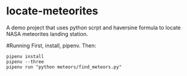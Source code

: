 # locate-meteorites
A demo project that uses python scrpt and haversine formula to locate NASA meteorites landing station.

#Running
First, install, pipenv. Then:

```
pipenv install
pipenv --three
pipenv run "python meteors/find_meteors.py"
```
